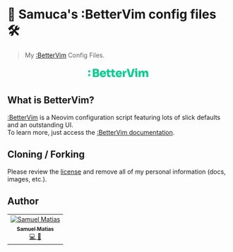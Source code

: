 # 🧰 Samuca's :BetterVim config files 🛠️

> My [:BetterVim][bettervim] Config Files.

<p align="center">
  <img src="docs/assets/images/better-vim-banner.png" alt="show_case">
  <br/>
</p>

## What is BetterVim?

[:BetterVim][bettervim] is a Neovim configuration script featuring lots of slick defaults and an outstanding UI.
</br>
To learn more, just access the [:BetterVim documentation](https://bettervim.com/docs/overview/introduction).

## Cloning / Forking

Please review the [license](https://github.com/samuelematias/better-vim-config/blob/main/LICENSE.txt) and remove all of my personal information (docs, images, etc.).

## Author

<!-- prettier-ignore -->
<table>
  <tr>
    <td align="center"><a href="https://www.samuelematias.com/"><img src="https://avatars.githubusercontent.com/u/5155386?v=4" width="100px;" alt="Samuel Matias"/><br /><sub><b>Samuel Matias</b></sub></a><br /><a href="https://twitter.com/samuelematias"title="Code">💻</a><a href="https://www.linkedin.com/in/samuelematias/"title="Design"> 🎨</a></td></td>
</table>


<!-- links -->

[bettervim]: https://bettervim.com/